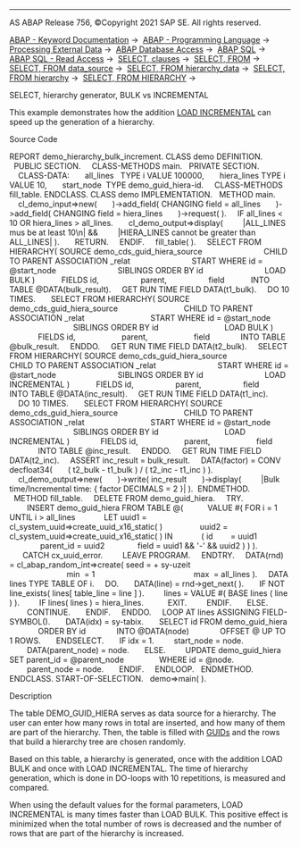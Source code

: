   

* * *

AS ABAP Release 756, ©Copyright 2021 SAP SE. All rights reserved.

[ABAP - Keyword Documentation](https://help.sap.com/doc/abapdocu_756_index_htm/7.56/en-US/abenabap.htm) →  [ABAP - Programming Language](https://help.sap.com/doc/abapdocu_756_index_htm/7.56/en-US/abenabap_reference.htm) →  [Processing External Data](https://help.sap.com/doc/abapdocu_756_index_htm/7.56/en-US/abenabap_language_external_data.htm) →  [ABAP Database Access](https://help.sap.com/doc/abapdocu_756_index_htm/7.56/en-US/abendb_access.htm) →  [ABAP SQL](https://help.sap.com/doc/abapdocu_756_index_htm/7.56/en-US/abenabap_sql.htm) →  [ABAP SQL - Read Access](https://help.sap.com/doc/abapdocu_756_index_htm/7.56/en-US/abenabap_sql_reading.htm) →  [SELECT, clauses](https://help.sap.com/doc/abapdocu_756_index_htm/7.56/en-US/abenselect_clauses.htm) →  [SELECT, FROM](https://help.sap.com/doc/abapdocu_756_index_htm/7.56/en-US/abapfrom_clause.htm) →  [SELECT, FROM data\_source](https://help.sap.com/doc/abapdocu_756_index_htm/7.56/en-US/abapselect_data_source.htm) →  [SELECT, FROM hierarchy\_data](https://help.sap.com/doc/abapdocu_756_index_htm/7.56/en-US/abenselect_hierarchy_data.htm) →  [SELECT, FROM hierarchy](https://help.sap.com/doc/abapdocu_756_index_htm/7.56/en-US/abenselect_hierarchy.htm) →  [SELECT, FROM HIERARCHY](https://help.sap.com/doc/abapdocu_756_index_htm/7.56/en-US/abenselect_hierarchy_generator.htm) → 

SELECT, hierarchy generator, BULK vs INCREMENTAL

This example demonstrates how the addition [LOAD INCREMENTAL](https://help.sap.com/doc/abapdocu_756_index_htm/7.56/en-US/abenselect_hierarchy_generator.htm) can speed up the generation of a hierarchy.

Source Code

REPORT demo\_hierarchy\_bulk\_increment.
CLASS demo DEFINITION.
  PUBLIC SECTION.
    CLASS-METHODS main.
  PRIVATE SECTION.
    CLASS-DATA:
      all\_lines   TYPE i VALUE 100000,
      hiera\_lines TYPE i VALUE 10,
      start\_node  TYPE demo\_guid\_hiera-id.
    CLASS-METHODS fill\_table.
ENDCLASS.
CLASS demo IMPLEMENTATION.
  METHOD main.
    cl\_demo\_input=>new(
      )->add\_field( CHANGING field = all\_lines
      )->add\_field( CHANGING field = hiera\_lines
      )->request( ).
    IF all\_lines < 10 OR hiera\_lines > all\_lines.
      cl\_demo\_output=>display(
        |ALL\_LINES mus be at least 10\\n| &&
        |HIERA\_LINES cannot be greater than ALL\_LINES| ).
      RETURN.
    ENDIF.
    fill\_table( ).
    SELECT FROM HIERARCHY( SOURCE demo\_cds\_guid\_hiera\_source
                           CHILD TO PARENT ASSOCIATION \_relat
                           START WHERE id = @start\_node
                           SIBLINGS ORDER BY id
                           LOAD BULK )
           FIELDS id,
                  parent,
                  field
           INTO TABLE @DATA(bulk\_result).
    GET RUN TIME FIELD DATA(t1\_bulk).
    DO 10 TIMES.
      SELECT FROM HIERARCHY( SOURCE demo\_cds\_guid\_hiera\_source
                             CHILD TO PARENT ASSOCIATION \_relat
                             START WHERE id = @start\_node
                             SIBLINGS ORDER BY id
                             LOAD BULK )
             FIELDS id,
                    parent,
                    field
             INTO TABLE @bulk\_result.
    ENDDO.
    GET RUN TIME FIELD DATA(t2\_bulk).
    SELECT FROM HIERARCHY( SOURCE demo\_cds\_guid\_hiera\_source
                           CHILD TO PARENT ASSOCIATION \_relat
                           START WHERE id = @start\_node
                           SIBLINGS ORDER BY id
                           LOAD INCREMENTAL )
           FIELDS id,
                  parent,
                  field
           INTO TABLE @DATA(inc\_result).
    GET RUN TIME FIELD DATA(t1\_inc).
    DO 10 TIMES.
      SELECT FROM HIERARCHY( SOURCE demo\_cds\_guid\_hiera\_source
                             CHILD TO PARENT ASSOCIATION \_relat
                             START WHERE id = @start\_node
                             SIBLINGS ORDER BY id
                             LOAD INCREMENTAL )
             FIELDS id,
                    parent,
                    field
             INTO TABLE @inc\_result.
    ENDDO.
    GET RUN TIME FIELD DATA(t2\_inc).
    ASSERT inc\_result = bulk\_result.
    DATA(factor) = CONV decfloat34(
      ( t2\_bulk - t1\_bulk ) / ( t2\_inc - t1\_inc ) ).
    cl\_demo\_output=>new(
      )->write( inc\_result
      )->display(
        |Bulk time/Incremental time: { factor DECIMALS = 2 }| ).  ENDMETHOD.
  METHOD fill\_table.
    DELETE FROM demo\_guid\_hiera.
    TRY.
        INSERT demo\_guid\_hiera FROM TABLE @(
          VALUE #( FOR i = 1 UNTIL i > all\_lines
            LET uuid1 = cl\_system\_uuid=>create\_uuid\_x16\_static( )
                uuid2 = cl\_system\_uuid=>create\_uuid\_x16\_static( ) IN
            ( id        = uuid1
              parent\_id = uuid2
              field = uuid1 && '-' && uuid2 ) ) ).
      CATCH cx\_uuid\_error.
        LEAVE PROGRAM.
    ENDTRY.
    DATA(rnd) = cl\_abap\_random\_int=>create( seed = + sy-uzeit
                                            min  = 1
                                            max  = all\_lines ).
    DATA lines TYPE TABLE OF i.
    DO.
      DATA(line) = rnd->get\_next( ).
      IF NOT line\_exists( lines\[ table\_line = line \] ).
        lines = VALUE #( BASE lines ( line ) ).
        IF lines( lines ) = hiera\_lines.
          EXIT.
        ENDIF.
      ELSE.
        CONTINUE.
      ENDIF.
    ENDDO.
    LOOP AT lines ASSIGNING FIELD-SYMBOL(<line>).
      DATA(idx) = sy-tabix.
      SELECT id FROM demo\_guid\_hiera
             ORDER BY id
             INTO @DATA(node)
             OFFSET @<line> UP TO 1 ROWS.
      ENDSELECT.
      IF idx = 1.
        start\_node = node.
        DATA(parent\_node) = node.
      ELSE.
        UPDATE demo\_guid\_hiera SET parent\_id = @parent\_node
               WHERE id = @node.
        parent\_node = node.
      ENDIF.
    ENDLOOP.
  ENDMETHOD.
ENDCLASS.
START-OF-SELECTION.
  demo=>main( ).

Description

The table DEMO\_GUID\_HIERA serves as data source for a hierarchy. The user can enter how many rows in total are inserted, and how many of them are part of the hierarchy. Then, the table is filled with [GUIDs](https://help.sap.com/doc/abapdocu_756_index_htm/7.56/en-US/abenguid_glosry.htm "Glossary Entry") and the rows that build a hierarchy tree are chosen randomly.

Based on this table, a hierarchy is generated, once with the addition LOAD BULK and once with LOAD INCREMENTAL. The time of hierarchy generation, which is done in DO\-loops with 10 repetitions, is measured and compared.

When using the default values for the formal parameters, LOAD INCREMENTAL is many times faster than LOAD BULK. This positive effect is minimized when the total number of rows is decreased and the number of rows that are part of the hierarchy is increased.